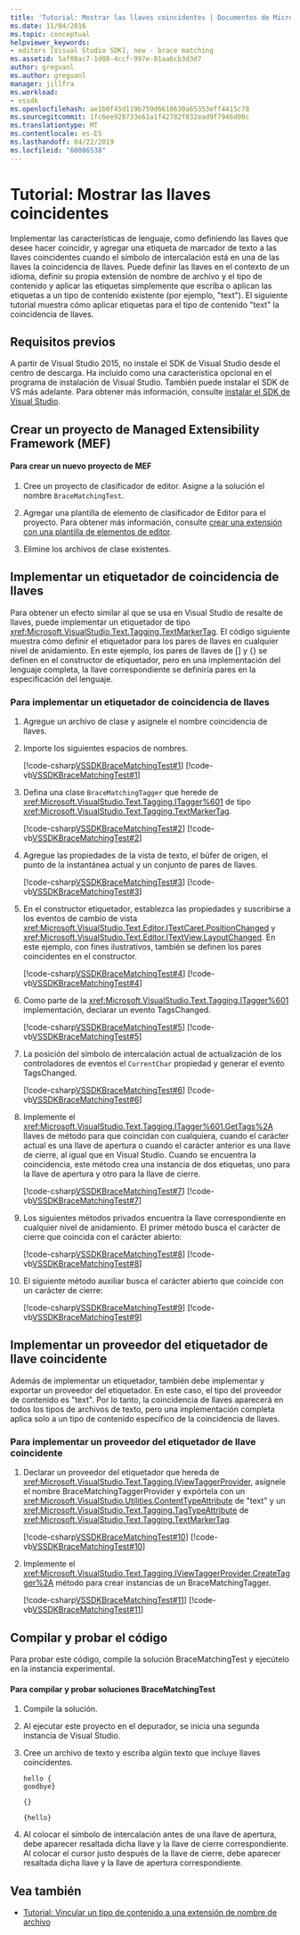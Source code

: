 ```yaml
---
title: 'Tutorial: Mostrar las llaves coincidentes | Documentos de Microsoft'
ms.date: 11/04/2016
ms.topic: conceptual
helpviewer_keywords:
- editors [Visual Studio SDK], new - brace matching
ms.assetid: 5af08ac7-1d08-4ccf-997e-01aa6cb3d3d7
author: gregvanl
ms.author: gregvanl
manager: jillfra
ms.workload:
- vssdk
ms.openlocfilehash: ae1b0f45d119b759d6618630a65353eff4415c78
ms.sourcegitcommit: 1fc6ee928733e61a1f42782f832ead9f7946d00c
ms.translationtype: MT
ms.contentlocale: es-ES
ms.lasthandoff: 04/22/2019
ms.locfileid: "60086538"
---
```

# <a name="walkthrough-display-matching-braces"></a>Tutorial: Mostrar las llaves coincidentes
Implementar las características de lenguaje, como definiendo las llaves que desee hacer coincidir, y agregar una etiqueta de marcador de texto a las llaves coincidentes cuando el símbolo de intercalación está en una de las llaves la coincidencia de llaves. Puede definir las llaves en el contexto de un idioma, definir su propia extensión de nombre de archivo y el tipo de contenido y aplicar las etiquetas simplemente que escriba o aplican las etiquetas a un tipo de contenido existente (por ejemplo, "text"). El siguiente tutorial muestra cómo aplicar etiquetas para el tipo de contenido "text" la coincidencia de llaves.

## <a name="prerequisites"></a>Requisitos previos
 A partir de Visual Studio 2015, no instale el SDK de Visual Studio desde el centro de descarga. Ha incluido como una característica opcional en el programa de instalación de Visual Studio. También puede instalar el SDK de VS más adelante. Para obtener más información, consulte [instalar el SDK de Visual Studio](../extensibility/installing-the-visual-studio-sdk.md).

## <a name="create-a-managed-extensibility-framework-mef-project"></a>Crear un proyecto de Managed Extensibility Framework (MEF)

#### <a name="to-create-a-mef-project"></a>Para crear un nuevo proyecto de MEF

1. Cree un proyecto de clasificador de editor. Asigne a la solución el nombre `BraceMatchingTest`.

2. Agregar una plantilla de elemento de clasificador de Editor para el proyecto. Para obtener más información, consulte [crear una extensión con una plantilla de elementos de editor](../extensibility/creating-an-extension-with-an-editor-item-template.md).

3. Elimine los archivos de clase existentes.

## <a name="implement-a-brace-matching-tagger"></a>Implementar un etiquetador de coincidencia de llaves
 Para obtener un efecto similar al que se usa en Visual Studio de resalte de llaves, puede implementar un etiquetador de tipo <xref:Microsoft.VisualStudio.Text.Tagging.TextMarkerTag>. El código siguiente muestra cómo definir el etiquetador para los pares de llaves en cualquier nivel de anidamiento. En este ejemplo, los pares de llaves de [] y {} se definen en el constructor de etiquetador, pero en una implementación del lenguaje completa, la llave correspondiente se definiría pares en la especificación del lenguaje.

### <a name="to-implement-a-brace-matching-tagger"></a>Para implementar un etiquetador de coincidencia de llaves

1. Agregue un archivo de clase y asígnele el nombre coincidencia de llaves.

2. Importe los siguientes espacios de nombres.

     [!code-csharp[VSSDKBraceMatchingTest#1](../extensibility/codesnippet/CSharp/walkthrough-displaying-matching-braces_1.cs)]
     [!code-vb[VSSDKBraceMatchingTest#1](../extensibility/codesnippet/VisualBasic/walkthrough-displaying-matching-braces_1.vb)]

3. Defina una clase `BraceMatchingTagger` que herede de <xref:Microsoft.VisualStudio.Text.Tagging.ITagger%601> de tipo <xref:Microsoft.VisualStudio.Text.Tagging.TextMarkerTag>.

     [!code-csharp[VSSDKBraceMatchingTest#2](../extensibility/codesnippet/CSharp/walkthrough-displaying-matching-braces_2.cs)]
     [!code-vb[VSSDKBraceMatchingTest#2](../extensibility/codesnippet/VisualBasic/walkthrough-displaying-matching-braces_2.vb)]

4. Agregue las propiedades de la vista de texto, el búfer de origen, el punto de la instantánea actual y un conjunto de pares de llaves.

     [!code-csharp[VSSDKBraceMatchingTest#3](../extensibility/codesnippet/CSharp/walkthrough-displaying-matching-braces_3.cs)]
     [!code-vb[VSSDKBraceMatchingTest#3](../extensibility/codesnippet/VisualBasic/walkthrough-displaying-matching-braces_3.vb)]

5. En el constructor etiquetador, establezca las propiedades y suscribirse a los eventos de cambio de vista <xref:Microsoft.VisualStudio.Text.Editor.ITextCaret.PositionChanged> y <xref:Microsoft.VisualStudio.Text.Editor.ITextView.LayoutChanged>. En este ejemplo, con fines ilustrativos, también se definen los pares coincidentes en el constructor.

     [!code-csharp[VSSDKBraceMatchingTest#4](../extensibility/codesnippet/CSharp/walkthrough-displaying-matching-braces_4.cs)]
     [!code-vb[VSSDKBraceMatchingTest#4](../extensibility/codesnippet/VisualBasic/walkthrough-displaying-matching-braces_4.vb)]

6. Como parte de la <xref:Microsoft.VisualStudio.Text.Tagging.ITagger%601> implementación, declarar un evento TagsChanged.

     [!code-csharp[VSSDKBraceMatchingTest#5](../extensibility/codesnippet/CSharp/walkthrough-displaying-matching-braces_5.cs)]
     [!code-vb[VSSDKBraceMatchingTest#5](../extensibility/codesnippet/VisualBasic/walkthrough-displaying-matching-braces_5.vb)]

7. La posición del símbolo de intercalación actual de actualización de los controladores de eventos el `CurrentChar` propiedad y generar el evento TagsChanged.

     [!code-csharp[VSSDKBraceMatchingTest#6](../extensibility/codesnippet/CSharp/walkthrough-displaying-matching-braces_6.cs)]
     [!code-vb[VSSDKBraceMatchingTest#6](../extensibility/codesnippet/VisualBasic/walkthrough-displaying-matching-braces_6.vb)]

8. Implemente el <xref:Microsoft.VisualStudio.Text.Tagging.ITagger%601.GetTags%2A> llaves de método para que coincidan con cualquiera, cuando el carácter actual es una llave de apertura o cuando el carácter anterior es una llave de cierre, al igual que en Visual Studio. Cuando se encuentra la coincidencia, este método crea una instancia de dos etiquetas, uno para la llave de apertura y otro para la llave de cierre.

     [!code-csharp[VSSDKBraceMatchingTest#7](../extensibility/codesnippet/CSharp/walkthrough-displaying-matching-braces_7.cs)]
     [!code-vb[VSSDKBraceMatchingTest#7](../extensibility/codesnippet/VisualBasic/walkthrough-displaying-matching-braces_7.vb)]

9. Los siguientes métodos privados encuentra la llave correspondiente en cualquier nivel de anidamiento. El primer método busca el carácter de cierre que coincida con el carácter abierto:

     [!code-csharp[VSSDKBraceMatchingTest#8](../extensibility/codesnippet/CSharp/walkthrough-displaying-matching-braces_8.cs)]
     [!code-vb[VSSDKBraceMatchingTest#8](../extensibility/codesnippet/VisualBasic/walkthrough-displaying-matching-braces_8.vb)]

10. El siguiente método auxiliar busca el carácter abierto que coincide con un carácter de cierre:

     [!code-csharp[VSSDKBraceMatchingTest#9](../extensibility/codesnippet/CSharp/walkthrough-displaying-matching-braces_9.cs)]
     [!code-vb[VSSDKBraceMatchingTest#9](../extensibility/codesnippet/VisualBasic/walkthrough-displaying-matching-braces_9.vb)]

## <a name="implement-a-brace-matching-tagger-provider"></a>Implementar un proveedor del etiquetador de llave coincidente
 Además de implementar un etiquetador, también debe implementar y exportar un proveedor del etiquetador. En este caso, el tipo del proveedor de contenido es "text". Por lo tanto, la coincidencia de llaves aparecerá en todos los tipos de archivos de texto, pero una implementación completa aplica solo a un tipo de contenido específico de la coincidencia de llaves.

### <a name="to-implement-a-brace-matching-tagger-provider"></a>Para implementar un proveedor del etiquetador de llave coincidente

1. Declarar un proveedor del etiquetador que hereda de <xref:Microsoft.VisualStudio.Text.Tagging.IViewTaggerProvider>, asígnele el nombre BraceMatchingTaggerProvider y expórtela con un <xref:Microsoft.VisualStudio.Utilities.ContentTypeAttribute> de "text" y un <xref:Microsoft.VisualStudio.Text.Tagging.TagTypeAttribute> de <xref:Microsoft.VisualStudio.Text.Tagging.TextMarkerTag>.

     [!code-csharp[VSSDKBraceMatchingTest#10](../extensibility/codesnippet/CSharp/walkthrough-displaying-matching-braces_10.cs)]
     [!code-vb[VSSDKBraceMatchingTest#10](../extensibility/codesnippet/VisualBasic/walkthrough-displaying-matching-braces_10.vb)]

2. Implemente el <xref:Microsoft.VisualStudio.Text.Tagging.IViewTaggerProvider.CreateTagger%2A> método para crear instancias de un BraceMatchingTagger.

     [!code-csharp[VSSDKBraceMatchingTest#11](../extensibility/codesnippet/CSharp/walkthrough-displaying-matching-braces_11.cs)]
     [!code-vb[VSSDKBraceMatchingTest#11](../extensibility/codesnippet/VisualBasic/walkthrough-displaying-matching-braces_11.vb)]

## <a name="build-and-test-the-code"></a>Compilar y probar el código
 Para probar este código, compile la solución BraceMatchingTest y ejecútelo en la instancia experimental.

#### <a name="to-build-and-test-bracematchingtest-solution"></a>Para compilar y probar soluciones BraceMatchingTest

1. Compile la solución.

2. Al ejecutar este proyecto en el depurador, se inicia una segunda instancia de Visual Studio.

3. Cree un archivo de texto y escriba algún texto que incluye llaves coincidentes.

    ```
    hello {
    goodbye}

    {}

    {hello}
    ```

4. Al colocar el símbolo de intercalación antes de una llave de apertura, debe aparecer resaltada dicha llave y la llave de cierre correspondiente. Al colocar el cursor justo después de la llave de cierre, debe aparecer resaltada dicha llave y la llave de apertura correspondiente.

## <a name="see-also"></a>Vea también
- [Tutorial: Vincular un tipo de contenido a una extensión de nombre de archivo](../extensibility/walkthrough-linking-a-content-type-to-a-file-name-extension.md)